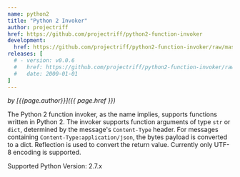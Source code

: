 ```yaml
---
name: python2
title: "Python 2 Invoker"
author: projectriff
href: https://github.com/projectriff/python2-function-invoker
development:
  href: https://github.com/projectriff/python2-function-invoker/raw/master/python2-invoker.yaml
releases: [
  # - version: v0.0.6
  #   href: https://github.com/projectriff/python2-function-invoker/raw/v0.0.6/python2-invoker.yaml
  #   date: 2000-01-01
]
---
```


*by [{{page.author}}]({{ page.href }})*

The Python 2 function invoker, as the name implies, supports functions written in Python 2.  The invoker supports function arguments of type `str` or `dict`, determined by the message's `Content-Type` header.
For messages containing `Content-Type:application/json`, the bytes payload is converted to a dict. Reflection is used to convert the return value. Currently only UTF-8 encoding is supported.

Supported Python Version: 2.7.x
